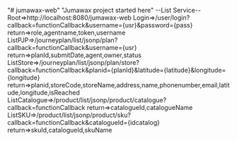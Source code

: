 "# jumawax-web" 
"Jumawax project started here" 
--List Service--
Root=>http://localhost:8080/jumawax-web
Login=>/user/login?callback=functionCallback&username={usr}&password={pass}
	return=>role,agentname,token,username
ListPJP=>/journeyplan/list/jsonp/plan?callback=functionCallback&username={usr}
	return=>planId,submitDate,agent,owner,status
ListStore=>/journeyplan/list/jsonp/plan/store?callback=functionCallback&planid={planId}&latitude={latitude}&longitude={longitude}
	return=>planid,storeCode,storeName,address,name,phonenumber,email,latitude,longitude,isReached
ListCatalogue=>/product/list/jsonp/product/catalogue?callback=functionCallback
	return=>catalogueId,catalogueName
ListSKU=>/product/list/jsonp/product/sku?callback=functionCallback&catalogueId={idcatalog}
	return=>skuId,catalogueId,skuName